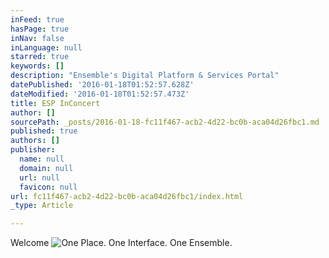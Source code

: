 ```yaml
---
inFeed: true
hasPage: true
inNav: false
inLanguage: null
starred: true
keywords: []
description: "Ensemble's Digital Platform & Services Portal"
datePublished: '2016-01-18T01:52:57.628Z'
dateModified: '2016-01-18T01:52:57.473Z'
title: ESP InConcert
author: []
sourcePath: _posts/2016-01-18-fc11f467-acb2-4d22-bc0b-aca04d26fbc1.md
published: true
authors: []
publisher:
  name: null
  domain: null
  url: null
  favicon: null
url: fc11f467-acb2-4d22-bc0b-aca04d26fbc1/index.html
_type: Article

---
```

Welcome
![One Place. One Interface. One Ensemble.](https://s3-us-west-2.amazonaws.com/the-grid-img/p/41d1cc4da0f6b772b5fe31ffed355278cc951387.png)